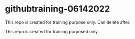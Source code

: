 # githubtraining-06142022
This repo is created for training purpose only. Can delete after. 

This repo is created for training purposed only. 
